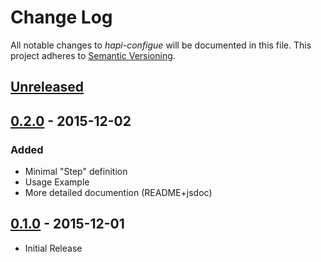 # Change Log

All notable changes to *hapi-configue* will be documented in this file.
This project adheres to [Semantic Versioning](http://semver.org/).

## [Unreleased][unreleased]

## [0.2.0] - 2015-12-02
### Added
- Minimal "Step" definition
- Usage Example
- More detailed documention (README+jsdoc)

## [0.1.0] - 2015-12-01
- Initial Release

[unreleased]: https://github.com/AdrieanKhisbe/velibe/compare/v0.2.0...HEAD
[0.2.0]: https://github.com/AdrieanKhisbe/velibe/compare/v0.1.0.v0.2.0
[0.1.0]: https://github.com/AdrieanKhisbe/velibe/compare/e482070....v0.1.0
